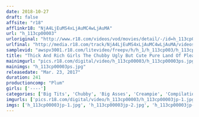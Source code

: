 ```yaml
---
date: 2018-10-27
draft: false
affsite: "r18"
afflinkr18: "NjA4LjEuMS4xLjAuMC4wLjAuMA"
url: "h_113cp00003"
urloriginal: "http://www.r18.com/videos/vod/movies/detail/-/id=h_113cp00003"
urlfinal: "http://media.r18.com/track/NjA4LjEuMS4xLjAuMC4wLjAuMA/videos/vod/movies/detail/-/id=h_113cp00003"
samplevid: "awspv3001.r18.com/litevideo/freepv/h/h_1/h_113cp003/h_113cp003_dmb_w.mp4"
title: "Thick And Rich Girls The Chubby Ugly But Cute Pure Land Of Pleasure! 4 Hours"
mainimgurl: "pics.r18.com/digital/video/h_113cp00003/h_113cp00003ps.jpg"
mainimgs: "h_113cp00003ps.jpg"
releasedate: "Mar. 23, 2017"
duration: 241
productioncomp: "Plum"
girls: ['----']
categories: ['Big Tits', 'Chubby', 'Big Asses', 'Creampie', 'Compilation', 'Over 4 Hours']
imgurls: ['pics.r18.com/digital/video/h_113cp00003/h_113cp00003jp-1.jpg', 'pics.r18.com/digital/video/h_113cp00003/h_113cp00003jp-2.jpg', 'pics.r18.com/digital/video/h_113cp00003/h_113cp00003jp-3.jpg', 'pics.r18.com/digital/video/h_113cp00003/h_113cp00003jp-4.jpg', 'pics.r18.com/digital/video/h_113cp00003/h_113cp00003jp-5.jpg', 'pics.r18.com/digital/video/h_113cp00003/h_113cp00003jp-6.jpg', 'pics.r18.com/digital/video/h_113cp00003/h_113cp00003jp-7.jpg', 'pics.r18.com/digital/video/h_113cp00003/h_113cp00003jp-8.jpg', 'pics.r18.com/digital/video/h_113cp00003/h_113cp00003jp-9.jpg', 'pics.r18.com/digital/video/h_113cp00003/h_113cp00003jp-10.jpg', 'pics.r18.com/digital/video/h_113cp00003/h_113cp00003jp-11.jpg', 'pics.r18.com/digital/video/h_113cp00003/h_113cp00003jp-12.jpg', 'pics.r18.com/digital/video/h_113cp00003/h_113cp00003jp-13.jpg', 'pics.r18.com/digital/video/h_113cp00003/h_113cp00003jp-14.jpg', 'pics.r18.com/digital/video/h_113cp00003/h_113cp00003jp-15.jpg', 'pics.r18.com/digital/video/h_113cp00003/h_113cp00003jp-16.jpg', 'pics.r18.com/digital/video/h_113cp00003/h_113cp00003jp-17.jpg', 'pics.r18.com/digital/video/h_113cp00003/h_113cp00003jp-18.jpg', 'pics.r18.com/digital/video/h_113cp00003/h_113cp00003jp-19.jpg', 'pics.r18.com/digital/video/h_113cp00003/h_113cp00003jp-20.jpg']
imgs: ['h_113cp00003jp-1.jpg', 'h_113cp00003jp-2.jpg', 'h_113cp00003jp-3.jpg', 'h_113cp00003jp-4.jpg', 'h_113cp00003jp-5.jpg', 'h_113cp00003jp-6.jpg', 'h_113cp00003jp-7.jpg', 'h_113cp00003jp-8.jpg', 'h_113cp00003jp-9.jpg', 'h_113cp00003jp-10.jpg', 'h_113cp00003jp-11.jpg', 'h_113cp00003jp-12.jpg', 'h_113cp00003jp-13.jpg', 'h_113cp00003jp-14.jpg', 'h_113cp00003jp-15.jpg', 'h_113cp00003jp-16.jpg', 'h_113cp00003jp-17.jpg', 'h_113cp00003jp-18.jpg', 'h_113cp00003jp-19.jpg', 'h_113cp00003jp-20.jpg']
---
```

